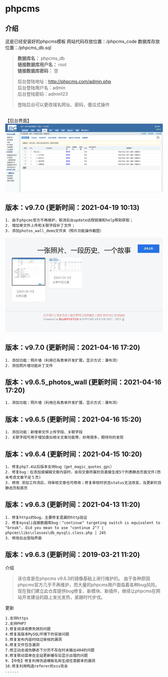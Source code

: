 # phpcms  

## 介绍

这是已经安装好的phpcms模板
网站代码存放位置：/phpcms_code
数据库存放位置：/phpcms_db.sql
>**数据库名：** phpcms_db<br>
>**链接数据库用户名：** root<br>
>**链接数据库密码：** 空
>
>后台登陆地址：http://phpcms.com/admin.php<br>
>后台登陆用户名：admin<br>
>后台登陆密码：admin123
>
>登陆后台可以更改域名网址、密码，傻瓜式操作

<br>【后台界面】
![](demo1001.png) 

## 版本：v9.7.0 (更新时间：2021-04-19 10:13)

    1. 由于phpcms官方不再维护，取消后台update远程链接和help帮助获取；
    2. 增加单文件上传和关联字段补丁文件；
    3. 添加photos_wall_demo文件夹（照片功能操作截图）

![照片墙前台显示页面(瀑布流样式)](photos_wall_demo/photos_wall_show_page.jpg) 

## 版本：v9.7.0 (更新时间：2021-04-16 17:20)

    1. 添加功能：照片墙（利用已有表单开发扩展，显示方式：瀑布流）
    2. 添加照片墙功能补丁文件

## 版本：v9.6.5_photos_wall (更新时间：2021-04-16 17:20)

    1. 添加功能：照片墙（利用已有表单开发扩展，显示方式：瀑布流）

## 版本：v9.6.5 (更新时间：2021-04-16 15:20)

    1. 添加功能：新增单文件上传字段、关联字段
    2. 关联字段可用于增加类似相关文章功能等，妙用很多，期待你的发现

## 版本：v9.6.4 (更新时间：2021-04-15 10:20)

    1. 修复php7.4以后版本支持bug（get_magic_quotes_gpc）
    2. 修复bug：在添加或编辑文章内容时，会将文章所属栏目直接生成5个列表静态页面文件(而未考虑文章不足５页)
    3. 修改 添加工作流后，待审核文章也可修改；修复审核时状态status无法改变，及更新栏目静态页和首页

## 版本：v9.6.3 (更新时间：2021-04-13 11:20)

    1. 修复https的bug，主要修复遗漏的http验证
    2. 修复mysqli连接数据库bug："continue" targeting switch is equivalent to "break". Did you mean to use "continue 2"? | phpcms\libs\classes\db_mysqli.class.php | 245
    3. 修改后台登陆界面

## 版本：v9.6.3 (更新时间：2019-03-21 11:20)

介绍
>该仓库是在phpcms v9.6.3的镜像基础上进行维护的。
>由于各种原因phpcms官方几乎不再维护，而大量的phpcms用户面临着各种bug风险。
>现在我们建立此仓库提供bug修复、新模块、新插件，继续让phpcms在网站开发建设的路上发光发热，紧跟时代步伐。

更新

    1.支持https
    2.支持PHP7
    3.修复阅读收费失效的问题
    4.修复高版本MySQL环境下的安装问题
    5.修复发布内容时绕过审核的漏洞
    6.修复文件包含漏洞
    7.修正动态或伪静态下分页不存在时未输出404的问题
    8.修复联动菜单在全站更新缓存后显示出错的问题
    9.【中危】修复利用伪造模板名称生成任意脚本的漏洞
    10.修复利用构造referer的xss攻击
    ......

 